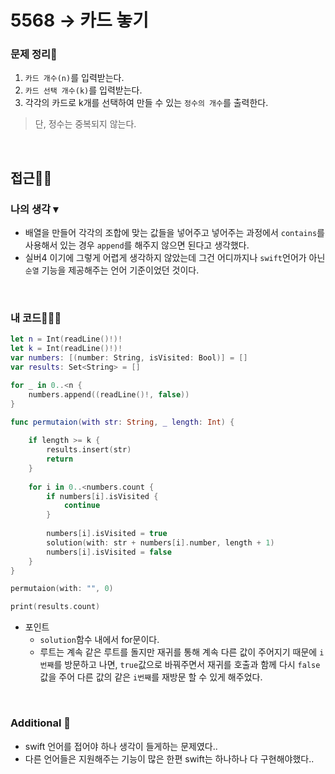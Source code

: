 # 5568 → 카드 놓기
### 문제 정리📝
1. `카드 개수(n)`를 입력받는다.
2. `카드 선택 개수(k)`를 입력받는다.
3. 각각의 카드로 k개를 선택하여 만들 수 있는 `정수의 개수`를 출력한다.
> 단, 정수는 중복되지 않는다.

</br>

## 접근🚶🏻
### 나의 생각 ▾
- 배열을 만들어 각각의 조합에 맞는 값들을 넣어주고 넣어주는 과정에서 `contains`를 사용해서 있는 경우 `append`를 해주지 않으면 된다고 생각했다.
- 실버4 이기에 그렇게 어렵게 생각하지 않았는데 그건 어디까지나 `swift`언어가 아닌 `순열` 기능을 제공해주는 언어 기준이었던 것이다.

</br>


### 내 코드👨🏻‍💻
```swift
let n = Int(readLine()!)!
let k = Int(readLine()!)!
var numbers: [(number: String, isVisited: Bool)] = []
var results: Set<String> = []

for _ in 0..<n {
    numbers.append((readLine()!, false))
}

func permutaion(with str: String, _ length: Int) {
    
    if length >= k {
        results.insert(str)
        return
    }
    
    for i in 0..<numbers.count {
        if numbers[i].isVisited {
            continue
        }
        
        numbers[i].isVisited = true
        solution(with: str + numbers[i].number, length + 1)
        numbers[i].isVisited = false
    }
}

permutaion(with: "", 0)

print(results.count)
```

* 포인트
    * `solution`함수 내에서 for문이다.
    * 루트는 계속 같은 루트를 돌지만 재귀를 통해 계속 다른 값이 주어지기 때문에 `i번째`를 방문하고 나면, `true`값으로 바꿔주면서 재귀를 호출과 함께 다시 `false` 값을 주어 다른 값의 같은 `i번째`를 재방문 할 수 있게 해주었다.

</br>


### Additional 📂
- swift 언어를 접어야 하나 생각이 들게하는 문제였다..
- 다른 언어들은 지원해주는 기능이 많은 한편 swift는 하나하나 다 구현해야했다..
